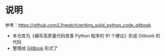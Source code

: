 # 说明

参考：<https://github.com/L1nwatch/writing_solid_python_code_gitbook>

* 本仓库为《编写高质量代码改善 Python 程序的 91 个建议》形成 Gitbook 的代码
* 整理成 [GitBook](https://l1nwatch.gitbooks.io/writing_solid_python_code_gitbook/content/) 形式了

